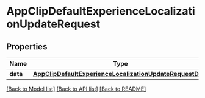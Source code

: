# AppClipDefaultExperienceLocalizationUpdateRequest

## Properties
Name | Type | Description | Notes
------------ | ------------- | ------------- | -------------
**data** | [**AppClipDefaultExperienceLocalizationUpdateRequestData**](AppClipDefaultExperienceLocalizationUpdateRequestData.md) |  | 

[[Back to Model list]](../README.md#documentation-for-models) [[Back to API list]](../README.md#documentation-for-api-endpoints) [[Back to README]](../README.md)


